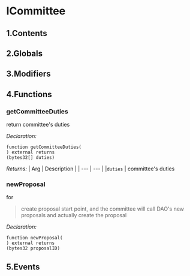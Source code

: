 # ICommittee





## 1.Contents
<!-- START doctoc -->
<!-- END doctoc -->

## 2.Globals

## 3.Modifiers

## 4.Functions

### getCommitteeDuties
return committee's duties



*Declaration:*
```solidity
function getCommitteeDuties(
) external returns
(bytes32[] duties)
```


*Returns:*
| Arg | Description |
| --- | --- |
|`duties` | committee's duties

### newProposal
for

> create proposal start point, and the committee
will call DAO's new proposals and actually create the proposal

*Declaration:*
```solidity
function newProposal(
) external returns
(bytes32 proposalID)
```




## 5.Events
